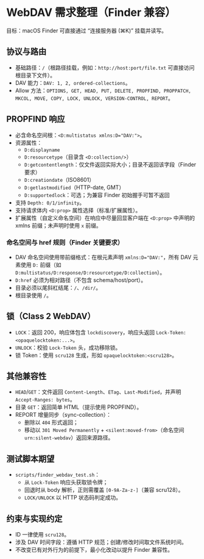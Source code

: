 # WebDAV 需求整理（Finder 兼容）

目标：macOS Finder 可直接通过 “连接服务器 (⌘K)” 挂载并读写。

## 协议与路由
- 基础路径：`/`（根路径挂载，例如：`http://host:port/file.txt` 可直接访问根目录下文件）。
- DAV 能力：`DAV: 1, 2, ordered-collections`。
- Allow 方法：`OPTIONS, GET, HEAD, PUT, DELETE, PROPFIND, PROPPATCH, MKCOL, MOVE, COPY, LOCK, UNLOCK, VERSION-CONTROL, REPORT`。

## PROPFIND 响应
- 必含命名空间根：`<D:multistatus xmlns:D="DAV:">`。
- 资源属性：
  - `D:displayname`
  - `D:resourcetype`（目录含 `<D:collection/>`）
  - `D:getcontentlength`：仅文件返回实际大小；目录不返回该字段（Finder 要求）
  - `D:creationdate`（ISO8601）
  - `D:getlastmodified`（HTTP-date, GMT）
  - `D:supportedlock`：可选；为兼容 Finder 初始握手可暂不返回
- 支持 `Depth: 0/1/infinity`。
 - 支持请求体内 `<D:prop>` 属性选择（标准/扩展属性）。
 - 扩展属性（自定义命名空间）在响应中尽量回显客户端在 `<D:prop>` 中声明的 xmlns 前缀；未声明时使用 `x` 前缀。

### 命名空间与 href 规则（Finder 关键要求）
- DAV 命名空间使用带前缀格式：在根元素声明 `xmlns:D="DAV:"`，所有 DAV 元素使用 `D:` 前缀（如 `D:multistatus/D:response/D:resourcetype/D:collection`）。
- `D:href` 必须为相对路径（不包含 schema/host/port）。
- 目录必须以尾斜杠结尾：`/`、`/dir/`。
- 根目录使用 `/`。

## 锁（Class 2 WebDAV）
- `LOCK`：返回 200，响应体包含 `lockdiscovery`，响应头返回 `Lock-Token: <opaquelocktoken:...>`。
- `UNLOCK`：校验 `Lock-Token` 头，成功移除锁。
- 锁 Token：使用 `scru128` 生成，形如 `opaquelocktoken:<scru128>`。

## 其他兼容性
- `HEAD`/`GET`：文件返回 `Content-Length`、`ETag`、`Last-Modified`，并声明 `Accept-Ranges: bytes`。
- 目录 `GET`：返回简单 HTML（提示使用 PROPFIND）。
 - REPORT 增量同步（sync-collection）：
   - 删除以 `404` 形式返回；
   - 移动以 `301 Moved Permanently` + `<silent:moved-from>`（命名空间 `urn:silent-webdav`）返回来源路径。

## 测试脚本期望
- `scripts/finder_webdav_test.sh`：
  - 从 `Lock-Token` 响应头获取锁令牌；
  - 回退时从 body 解析，正则需覆盖 `[0-9A-Za-z-]`（兼容 scru128）。
  - `LOCK/UNLOCK` 以 HTTP 状态码判定成功。

## 约束与实现约定
- ID 一律使用 `scru128`。
- 涉及 DAV 时间字段：遵循 HTTP 规范；创建/修改时间取文件系统时间。
- 不改变已有对外行为的前提下，最小化改动以提升 Finder 兼容性。

